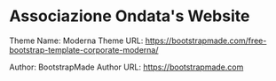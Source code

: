 # Associazione Ondata's Website

Theme Name: Moderna
Theme URL: https://bootstrapmade.com/free-bootstrap-template-corporate-moderna/

Author: BootstrapMade
Author URL: https://bootstrapmade.com

